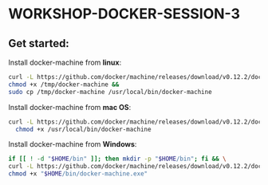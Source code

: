# WORKSHOP-DOCKER-SESSION-3

## Get started: 

Install docker-machine from **linux**:
````bash 
curl -L https://github.com/docker/machine/releases/download/v0.12.2/docker-machine-`uname -s`-`uname -m` >/tmp/docker-machine &&
chmod +x /tmp/docker-machine &&
sudo cp /tmp/docker-machine /usr/local/bin/docker-machine
````

Install docker-machine from **mac OS**:
````bash 
curl -L https://github.com/docker/machine/releases/download/v0.12.2/docker-machine-`uname -s`-`uname -m` >/usr/local/bin/docker-machine && \
  chmod +x /usr/local/bin/docker-machine
````

Install docker-machine from **Windows**:
````bash 
if [[ ! -d "$HOME/bin" ]]; then mkdir -p "$HOME/bin"; fi && \
curl -L https://github.com/docker/machine/releases/download/v0.12.2/docker-machine-Windows-x86_64.exe > "$HOME/bin/docker-machine.exe" && \
chmod +x "$HOME/bin/docker-machine.exe"
````
